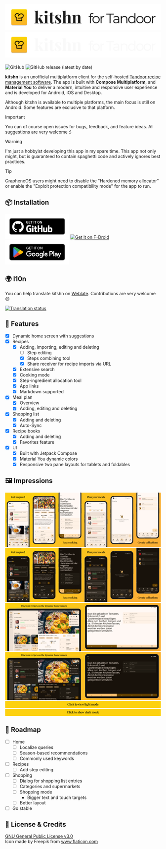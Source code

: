 ![kitshn (for Tandoor)](/images/title_light.png#gh-light-mode-only)
![kitshn (for Tandoor)](/images/title_dark.png#gh-dark-mode-only)
---
![GitHub](https://img.shields.io/github/license/aimok04/kitshn?style=for-the-badge) ![GitHub release (latest by date)](https://img.shields.io/github/v/release/aimok04/kitshn?style=for-the-badge)

**kitshn** is an unofficial multiplatform client for the
self-hosted [Tandoor recipe management software](https://github.com/TandoorRecipes/recipes). The app
is built with **Compose Multiplatform**, and **Material You** to deliver a modern, intuitive and
responsive
user experience and is developed for Android, iOS and Desktop.

Although kitshn is available to multiple platforms, the main focus is still on Android.
Some features are exclusive to that platform.

> [!IMPORTANT]
> You can of course open issues for bugs, feedback, and feature ideas.
> All suggestions are very welcome :)

> [!WARNING]
> I'm just a hobbyist developing this app in my spare time. This app not only might, but is
> guaranteed to contain spaghetti code and actively ignores best practices.

> [!TIP]
> GrapheneOS users might need to disable the "Hardened memory allocator" or
> enable the "Exploit protection compatibility mode" for the app to run.

## 📦 Installation

[<img src="/images/badge_github.png"
alt="Get it on GitHub"
height="80">](https://github.com/aimok04/kitshn/releases)
[<img src="https://fdroid.gitlab.io/artwork/badge/get-it-on.png"
alt="Get it on F-Droid"
height="80">](https://f-droid.org/packages/de.kitshn.android/)
[<img src="/images/badge_google.png"
alt="Get it on Google Play"
height="80">](https://play.google.com/store/apps/details?id=de.kitshn.android)

## 🌍 l10n

You can help translate kitshn on [Weblate](https://hosted.weblate.org/projects/kitshn/).
Contributions are very welcome 😊

[![Translation status](https://hosted.weblate.org/widget/kitshn/app/multi-auto.svg)](https://hosted.weblate.org/engage/kitshn/)

## 💪 Features

- [x] Dynamic home screen with suggestions
- [x] Recipes
    - [x] Adding, importing, editing and deleting
        - [ ] Step editing
        - [x] Steps combining tool
        - [x] Share receiver for recipe imports via URL
    - [x] Extensive search
    - [x] Cooking mode
    - [x] Step-ingredient allocation tool
  - [x] App links
  - [x] Markdown supported
- [x] Meal plan
    - [x] Overview
    - [x] Adding, editing and deleting
- [x] Shopping list
    - [x] Adding and deleting
    - [x] Auto-Sync
- [x] Recipe books
    - [x] Adding and deleting
    - [x] Favorites feature
- [x] UI
    - [x] Built with Jetpack Compose
    - [x] Material You dynamic colors
    - [x] Responsive two pane layouts for tablets and foldables

## 🖼️ Impressions

![Screenshots light](/images/screenshots_light.png#gh-light-mode-only)
![Screenshots dark](/images/screenshots_dark.png#gh-dark-mode-only)
![Screenshots tablet light](/images/screenshots_tablet_light.png#gh-light-mode-only)
![Screenshots tablet dark](/images/screenshots_tablet_dark.png#gh-dark-mode-only)
[![View light mode](/images/btn_light_mode.png#gh-dark-mode-only)](/images/screenshots_light.md#gh-dark-mode-only)
[![View dark mode](/images/btn_dark_mode.png#gh-light-mode-only)](/images/screenshots_dark.md#gh-light-mode-only)

## 🚧 Roadmap

- [ ] Home
  - [ ] Localize queries
  - [ ] Season-based recommendations
  - [ ] Commonly used keywords
- [ ] Recipes
  - [ ] Add step editing
- [ ] Shopping
  - [ ] Dialog for shopping list entries
  - [ ] Categories and supermarkets
  - [ ] Shopping mode
     - Bigger text and touch targets
  - [ ] Better layout
- [ ] Go stable

## 📜 License & Credits

[GNU General Public License v3.0](/LICENSE)<br>
Icon made by Freepik from www.flaticon.com

